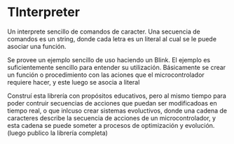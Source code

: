# TInterpreter
Un interprete sencillo de comandos de caracter.  Una secuencia de comandos es un string, donde cada letra es un literal al cual se le puede asociar una función.

Se provee un ejemplo sencillo de uso haciendo un Blink. El ejemplo es suficientemente sencillo para entender su utilización. Básicamente se crear un función o procedimiento con las aciones que el microcontrolador requiere hacer, y este luego se asocia a literal

Construí esta librería con propósitos educativos, pero al mismo tiempo para poder contruir secuencias de acciones que puedan ser modificadoas en tiempo real, o que inlcuso crear sistemas evoluctivos, donde una cadena de caracteres describe la secuencia de acciones de un microcontrolador, y esta cadena se puede someter a procesos de optimización y evolución. (luego publico la librería completa)
